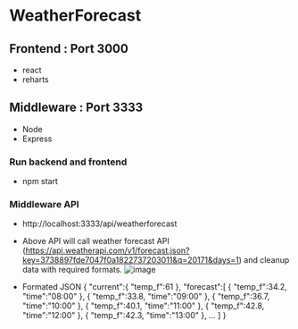 # WeatherForecast

## Frontend : Port 3000
  - react
  - reharts
  
## Middleware : Port 3333
  - Node 
  - Express
  
  
### Run backend and frontend
  - npm start
  
### Middleware API
  - http://localhost:3333/api/weatherforecast
  - Above API will call weather forecast API (https://api.weatherapi.com/v1/forecast.json?key=3738897fde7047f0a1822737203011&q=20171&days=1) and cleanup          data with required formats.
  ![image](https://user-images.githubusercontent.com/69000290/205505465-4eab60cd-8386-4b65-b919-a1954bcb41f5.png)
  
  - Formated JSON
  {
   "current":{
      "temp_f":61
   },
   "forecast":[
      {
         "temp_f":34.2,
         "time":"08:00"
      },
      {
         "temp_f":33.8,
         "time":"09:00"
      },
      {
         "temp_f":36.7,
         "time":"10:00"
      },
      {
         "temp_f":40.1,
         "time":"11:00"
      },
      {
         "temp_f":42.8,
         "time":"12:00"
      },
      {
         "temp_f":42.3,
         "time":"13:00"
      },
       ...
   ]
}

  
  

